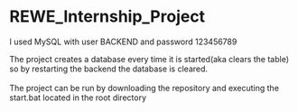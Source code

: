 # REWE_Internship_Project

I used MySQL with user BACKEND and password 123456789

The project creates a database every time it is started(aka clears the table) so
by restarting the backend the database is cleared. \
\
The project can be run by downloading the repository and executing the start.bat located in the root directory
